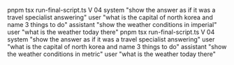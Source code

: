 pnpm tsx run-final-script.ts V 04 system "show the answer as if it was a travel specialist answering" user "what is the capital of north korea and name 3 things to do" assistant "show the weather conditions in imperial" user "what is the weather today there"
pnpm tsx run-final-script.ts V 04 system "show the answer as if it was a travel specialist answering" user "what is the capital of north korea and name 3 things to do" assistant "show the weather conditions in metric" user "what is the weather today there"
